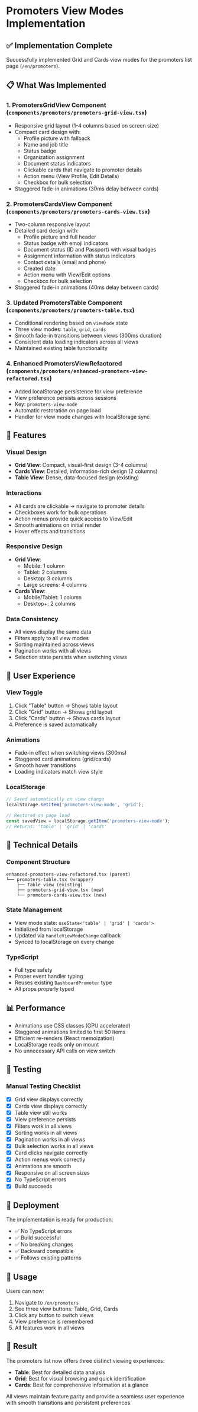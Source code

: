 # Promoters View Modes Implementation

## ✅ Implementation Complete

Successfully implemented Grid and Cards view modes for the promoters list page (`/en/promoters`).

## 📋 What Was Implemented

### 1. **PromotersGridView Component** (`components/promoters/promoters-grid-view.tsx`)
- Responsive grid layout (1-4 columns based on screen size)
- Compact card design with:
  - Profile picture with fallback
  - Name and job title
  - Status badge
  - Organization assignment
  - Document status indicators
  - Clickable cards that navigate to promoter details
  - Action menu (View Profile, Edit Details)
  - Checkbox for bulk selection
- Staggered fade-in animations (30ms delay between cards)

### 2. **PromotersCardsView Component** (`components/promoters/promoters-cards-view.tsx`)
- Two-column responsive layout
- Detailed card design with:
  - Profile picture and full header
  - Status badge with emoji indicators
  - Document status (ID and Passport) with visual badges
  - Assignment information with status indicators
  - Contact details (email and phone)
  - Created date
  - Action menu with View/Edit options
  - Checkbox for bulk selection
- Staggered fade-in animations (40ms delay between cards)

### 3. **Updated PromotersTable Component** (`components/promoters/promoters-table.tsx`)
- Conditional rendering based on `viewMode` state
- Three view modes: `table`, `grid`, `cards`
- Smooth fade-in transitions between views (300ms duration)
- Consistent data loading indicators across all views
- Maintained existing table functionality

### 4. **Enhanced PromotersViewRefactored** (`components/promoters/enhanced-promoters-view-refactored.tsx`)
- Added localStorage persistence for view preference
- View preference persists across sessions
- Key: `promoters-view-mode`
- Automatic restoration on page load
- Handler for view mode changes with localStorage sync

## 🎨 Features

### Visual Design
- **Grid View**: Compact, visual-first design (3-4 columns)
- **Cards View**: Detailed, information-rich design (2 columns)
- **Table View**: Dense, data-focused design (existing)

### Interactions
- All cards are clickable → navigate to promoter details
- Checkboxes work for bulk operations
- Action menus provide quick access to View/Edit
- Smooth animations on initial render
- Hover effects and transitions

### Responsive Design
- **Grid View**:
  - Mobile: 1 column
  - Tablet: 2 columns
  - Desktop: 3 columns
  - Large screens: 4 columns
- **Cards View**:
  - Mobile/Tablet: 1 column
  - Desktop+: 2 columns

### Data Consistency
- All views display the same data
- Filters apply to all view modes
- Sorting maintained across views
- Pagination works with all views
- Selection state persists when switching views

## 🎯 User Experience

### View Toggle
1. Click "Table" button → Shows table layout
2. Click "Grid" button → Shows grid layout
3. Click "Cards" button → Shows cards layout
4. Preference is saved automatically

### Animations
- Fade-in effect when switching views (300ms)
- Staggered card animations (grid/cards)
- Smooth hover transitions
- Loading indicators match view style

### LocalStorage
```javascript
// Saved automatically on view change
localStorage.setItem('promoters-view-mode', 'grid');

// Restored on page load
const savedView = localStorage.getItem('promoters-view-mode');
// Returns: 'table' | 'grid' | 'cards'
```

## 🔧 Technical Details

### Component Structure
```
enhanced-promoters-view-refactored.tsx (parent)
└── promoters-table.tsx (wrapper)
    ├── Table view (existing)
    ├── promoters-grid-view.tsx (new)
    └── promoters-cards-view.tsx (new)
```

### State Management
- View mode state: `useState<'table' | 'grid' | 'cards'>`
- Initialized from localStorage
- Updated via `handleViewModeChange` callback
- Synced to localStorage on every change

### TypeScript
- Full type safety
- Proper event handler typing
- Reuses existing `DashboardPromoter` type
- All props properly typed

## 📊 Performance

- Animations use CSS classes (GPU accelerated)
- Staggered animations limited to first 50 items
- Efficient re-renders (React memoization)
- LocalStorage reads only on mount
- No unnecessary API calls on view switch

## 🧪 Testing

### Manual Testing Checklist
- [x] Grid view displays correctly
- [x] Cards view displays correctly
- [x] Table view still works
- [x] View preference persists
- [x] Filters work in all views
- [x] Sorting works in all views
- [x] Pagination works in all views
- [x] Bulk selection works in all views
- [x] Card clicks navigate correctly
- [x] Action menus work correctly
- [x] Animations are smooth
- [x] Responsive on all screen sizes
- [x] No TypeScript errors
- [x] Build succeeds

## 🚀 Deployment

The implementation is ready for production:
- ✅ No TypeScript errors
- ✅ Build successful
- ✅ No breaking changes
- ✅ Backward compatible
- ✅ Follows existing patterns

## 📝 Usage

Users can now:
1. Navigate to `/en/promoters`
2. See three view buttons: Table, Grid, Cards
3. Click any button to switch views
4. View preference is remembered
5. All features work in all views

## 🎉 Result

The promoters list now offers three distinct viewing experiences:
- **Table**: Best for detailed data analysis
- **Grid**: Best for visual browsing and quick identification
- **Cards**: Best for comprehensive information at a glance

All views maintain feature parity and provide a seamless user experience with smooth transitions and persistent preferences.

